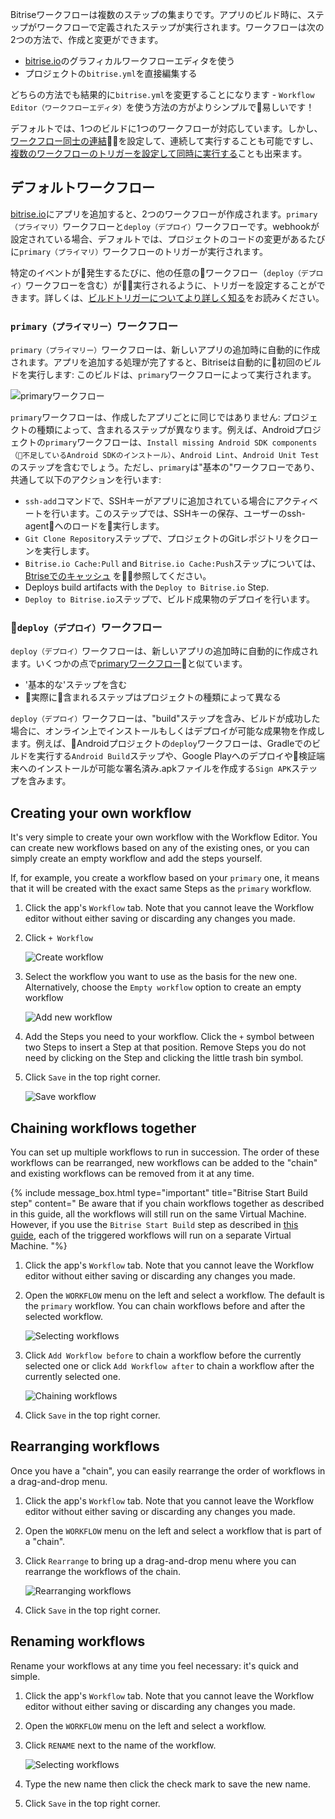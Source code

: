 Bitriseワークフローは複数のステップの集まりです。アプリのビルド時に、ステップがワークフローで定義されたステップが実行されます。ワークフローは次の2つの方法で、作成と変更ができます。

* [bitrise.io](https://www.bitrise.io)のグラフィカルワークフローエディタを使う
* プロジェクトの`bitrise.yml`を直接編集する

どちらの方法でも結果的に`bitrise.yml`を変更することになります - `Workflow Editor（ワークフローエディタ）`を使う方法の方がよりシンプルで易しいです！

デフォルトでは、1つのビルドに1つのワークフローが対応しています。しかし、[ワークフロー同士の連結](/getting-started/getting-started-workflows#chain-workflows-together)を設定して、連続して実行することも可能ですし、[複数のワークフローのトリガーを設定して同時に実行する](/builds/triggering-builds/trigger-multiple-workflows)ことも出来ます。

## デフォルトワークフロー

[bitrise.io](https://www.bitrise.io)にアプリを追加すると、2つのワークフローが作成されます。`primary（プライマリ）`ワークフローと`deploy（デプロイ）`ワークフローです。webhookが設定されている場合、デフォルトでは、プロジェクトのコードの変更があるたびに`primary（プライマリ）`ワークフローのトリガーが実行されます。

特定のイベントが発生するたびに、他の任意のワークフロー（`deploy（デプロイ）`ワークフローを含む）が実行されるように、トリガーを設定することができます。詳しくは、[ビルドトリガーについてより詳しく知る](/builds/triggering-builds/triggering-builds)をお読みください。

### `primary（プライマリー）`ワークフロー

`primary（プライマリー）`ワークフローは、新しいアプリの追加時に自動的に作成されます。アプリを追加する処理が完了すると、Bitriseは自動的に初回のビルドを実行します: このビルドは、`primary`ワークフローによって実行されます。

![primaryワークフロー](/img/getting-started/primary-workflow.png)

`primary`ワークフローは、作成したアプリごとに同じではありません: プロジェクトの種類によって、含まれるステップが異なります。例えば、Androidプロジェクトの`primary`ワークフローは、`Install missing Android SDK components（不足しているAndroid SDKのインストール）`、`Android Lint`、`Android Unit Test`のステップを含むでしょう。ただし、`primary`は"基本の"ワークフローであり、共通して以下のアクションを行います:

* `ssh-add`コマンドで、SSHキーがアプリに追加されている場合にアクティベートを行います。このステップでは、SSHキーの保存、ユーザーのssh-agentへのロードを実行します。
* `Git Clone Repository`ステップで、プロジェクトのGitレポジトリをクローンを実行します。
* `Bitrise.io Cache:Pull` and `Bitrise.io Cache:Push`ステップについては、[Btriseでのキャッシュ](/caching/about-caching) を参照してください。
* Deploys build artifacts with the `Deploy to Bitrise.io` Step.
* `Deploy to Bitrise.io`ステップで、ビルド成果物のデプロイを行います。

### `deploy（デプロイ）`ワークフロー

`deploy（デプロイ）`ワークフローは、新しいアプリの追加時に自動的に作成されます。いくつかの点で[primaryワークフロー](/getting-started/getting-started-workflows#the-primary-workflow)と似ています。

* '基本的な'ステップを含む
* 実際に含まれるステップはプロジェクトの種類によって異なる

`deploy（デプロイ）`ワークフローは、"build"ステップを含み、ビルドが成功した場合に、オンライン上でインストールもしくはデプロイが可能な成果物を作成します。例えば、Androidプロジェクトの`deploy`ワークフローは、Gradleでのビルドを実行する`Android Build`ステップや、Google Playへのデプロイや検証端末へのインストールが可能な署名済み.apkファイルを作成する`Sign APK`ステップを含みます。

## Creating your own workflow

It's very simple to create your own workflow with the Workflow Editor. You can create new workflows based on any of the existing ones, or you can simply create an empty workflow and add the steps yourself.

If, for example, you create a workflow based on your `primary` one, it means that it will be created with the exact same Steps as the `primary` workflow.

1. Click the app's `Workflow` tab. Note that you cannot leave the Workflow editor without either saving or discarding any changes you made.
2. Click `+ Workflow`

   ![Create workflow](/img/getting-started/create-workflow.png)
3. Select the workflow you want to use as the basis for the new one. Alternatively, choose the `Empty workflow` option to create an empty workflow

   ![Add new workflow](/img/getting-started/add-new-workflow.png)
4. Add the Steps you need to your workflow. Click the `+` symbol between two Steps to insert a Step at that position. Remove Steps you do not need by clicking on the Step and clicking the little trash bin symbol.
5. Click `Save` in the top right corner.

   ![Save workflow](/img/getting-started/save-workflow.png)

## Chaining workflows together

You can set up multiple workflows to run in succession. The order of these workflows can be rearranged, new workflows can be added to the "chain" and existing workflows can be removed from it at any time.

{% include message_box.html type="important" title="Bitrise Start Build step" content="
Be aware that if you chain workflows together as described in this guide, all the workflows will still run on the same Virtual Machine. However, if you use the `Bitrise Start Build` step as described in [this guide](/builds/triggering-builds/trigger-multiple-workflows), each of the triggered workflows will run on a separate Virtual Machine. "%} 

1. Click the app's `Workflow` tab. Note that you cannot leave the Workflow editor without either saving or discarding any changes you made.
2. Open the `WORKFLOW` menu on the left and select a workflow. The default is the `primary` workflow. You can chain workflows before and after the selected workflow.

   ![Selecting workflows](/img/getting-started/selecting-workflows.png)
3. Click `Add Workflow before` to chain a workflow before the currently selected one or click `Add Workflow after` to chain a workflow after the currently selected one.

   ![Chaining workflows](/img/getting-started/chain-workflow.png)
4. Click `Save` in the top right corner.

## Rearranging workflows

Once you have a "chain", you can easily rearrange the order of workflows in a drag-and-drop menu.

1. Click the app's `Workflow` tab. Note that you cannot leave the Workflow editor without either saving or discarding any changes you made.
2. Open the `WORKFLOW` menu on the left and select a workflow that is part of a "chain".
3. Click `Rearrange` to bring up a drag-and-drop menu where you can rearrange the workflows of the chain.

   ![Rearranging workflows](/img/getting-started/rearrange-workflows.png)
4. Click `Save` in the top right corner.

## Renaming workflows

Rename your workflows at any time you feel necessary: it's quick and simple.

1. Click the app's `Workflow` tab. Note that you cannot leave the Workflow editor without either saving or discarding any changes you made.
2. Open the `WORKFLOW` menu on the left and select a workflow.
3. Click `RENAME` next to the name of the workflow.

   ![Selecting workflows](/img/getting-started/selecting-workflows.png)
4. Type the new name then click the check mark to save the new name.
5. Click `Save` in the top right corner.
